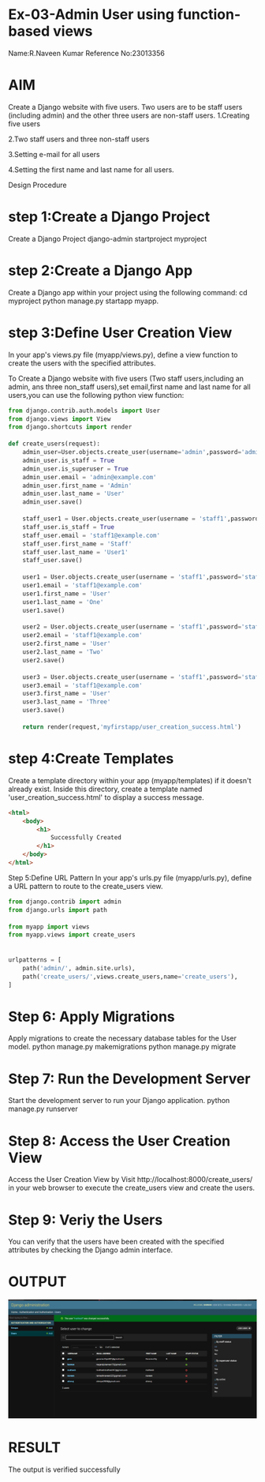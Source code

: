 # Ex-03-Admin User using function-based views
Name:R.Naveen Kumar
Reference No:23013356
# AIM
Create a Django website with five users. Two users are to be staff users (including admin) and the other three users are non-staff users. 1.Creating five users

2.Two staff users and three non-staff users

3.Setting e-mail for all users

4.Setting the first name and last name for all users.

Design Procedure
# step 1:Create a Django Project
Create a Django Project django-admin startproject myproject

# step 2:Create a Django App
Create a Django app within your project using the following command: cd myproject python manage.py startapp myapp.

# step 3:Define User Creation View
In your app's views.py file (myapp/views.py), define a view function to create the users with the specified attributes.

To Create a Django website with five users (Two staff users,including an admin, ans three non_staff users),set email,first name and last name for all users,you can use the following python view function:


```python
from django.contrib.auth.models import User
from django.views import View
from django.shortcuts import render

def create_users(request):
    admin_user=User.objects.create_user(username='admin',password='adminpass')
    admin_user.is_staff = True
    admin_user.is_superuser = True
    admin_user.email = 'admin@example.com'
    admin_user.first_name = 'Admin'
    admin_user.last_name = 'User'
    admin_user.save()

    staff_user1 = User.objects.create_user(username = 'staff1',password='staffpass'
    staff_user.is_staff = True
    staff_user.email = 'staff1@example.com'
    staff_user.first_name = 'Staff'
    staff_user.last_name = 'User1'
    staff_user.save()

    user1 = User.objects.create_user(username = 'staff1',password='staffpass'
    user1.email = 'staff1@example.com'
    user1.first_name = 'User'
    user1.last_name = 'One'
    user1.save()

    user2 = User.objects.create_user(username = 'staff1',password='staffpass'
    user2.email = 'staff1@example.com'
    user2.first_name = 'User'
    user2.last_name = 'Two'
    user2.save()

    user3 = User.objects.create_user(username = 'staff1',password='staffpass'
    user3.email = 'staff1@example.com'
    user3.first_name = 'User'
    user3.last_name = 'Three'
    user3.save()

    return render(request,'myfirstapp/user_creation_success.html')
```
# step 4:Create Templates
Create a template directory within your app (myapp/templates) if it doesn't already exist. Inside this directory, create a template named 'user_creation_success.html' to display a success message.
```html
<html>
    <body>
        <h1>
            Successfully Created
        </h1>
    </body>
</html>
```
Step 5:Define URL Pattern
In your app's urls.py file (myapp/urls.py), define a URL pattern to route to the create_users view.
```python
from django.contrib import admin
from django.urls import path

from myapp import views
from myapp.views import create_users


urlpatterns = [
    path('admin/', admin.site.urls),
    path('create_users/',views.create_users,name='create_users'),
]
```
# Step 6: Apply Migrations
Apply migrations to create the necessary database tables for the User model. python manage.py makemigrations python manage.py migrate

# Step 7: Run the Development Server
Start the development server to run your Django application. python manage.py runserver

# Step 8: Access the User Creation View
Access the User Creation View by Visit http://localhost:8000/create_users/ in your web browser to execute the create_users view and create the users.

# Step 9: Veriy the Users
You can verify that the users have been created with the specified attributes by checking the Django admin interface.

# OUTPUT
![Alt text](<Screenshot 2023-10-25 111247.png>)

# RESULT
The output is verified successfully


